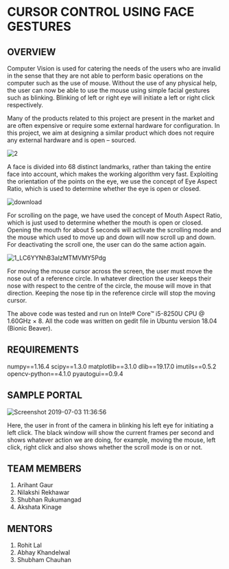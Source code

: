# CURSOR CONTROL USING FACE GESTURES

## OVERVIEW

Computer Vision is used for catering the needs of the users who are invalid in the sense that they are not able to perform basic operations on the computer such as the use of mouse. Without the use of any physical help, the user can now be able to use the mouse using simple facial gestures such as blinking. Blinking of left or right eye will initiate a left or right click respectively. 

Many of the products related to this project are present in the market and are often expensive or require some external hardware for configuration. In this project, we aim at designing a similar product which does not require any external hardware and is open – sourced.

![2](https://user-images.githubusercontent.com/45517467/60567293-2ba6ac80-9d87-11e9-943e-8d1c2ea2d5dd.png)

A face is divided into 68 distinct landmarks, rather than taking the entire face into account, which makes the working algorithm very fast. Exploiting the orientation of the points on the eye, we use the concept of Eye Aspect Ratio, which is used to determine whether the eye is open or closed. 

![download](https://user-images.githubusercontent.com/45517467/60567291-2b0e1600-9d87-11e9-96f3-79eedc3a8b4b.jpeg)

For scrolling on the page, we have used the concept of Mouth Aspect Ratio, which is just used to determine whether the mouth is open or closed. Opening the mouth for about 5 seconds will activate the scrolling mode and the mouse which used to move up and down will now scroll up and down. For deactivating the scroll one, the user can do the same action again. 

![1_LC6YYNhB3aIzMTMVMY5Pdg](https://user-images.githubusercontent.com/45517467/60567294-2ba6ac80-9d87-11e9-9ec0-8163f7a81cbf.jpg)

For moving the mouse cursor across the screen, the user must move the nose out of a reference circle. In whatever direction the user keeps their nose with respect to the centre of the circle, the mouse will move in that direction. Keeping the nose tip in the reference circle will stop the moving cursor. 

The above code was tested and run on Intel® Core™ i5-8250U CPU @ 1.60GHz × 8. All the code was written on gedit file in Ubuntu version 18.04 (Bionic Beaver).

## REQUIREMENTS

numpy==1.16.4
scipy==1.3.0
matplotlib==3.1.0
dlib==19.17.0
imutils==0.5.2
opencv-python==4.1.0
pyautogui==0.9.4

## SAMPLE PORTAL

![Screenshot 2019-07-03 11:36:56](https://user-images.githubusercontent.com/45517467/60567290-2b0e1600-9d87-11e9-996e-885b83b55373.png)

Here, the user in front of the camera in blinking his left eye for initiating a left click. The black window will show the current frames per second and shows whatever action we are doing, for example, moving the mouse, left click, right click and also shows whether the scroll mode is on or not. 

## TEAM MEMBERS

1. Arihant Gaur
2. Nilakshi Rekhawar
3. Shubhan Rukumangad
4. Akshata Kinage

## MENTORS

1. Rohit Lal
2. Abhay Khandelwal
3. Shubham Chauhan

